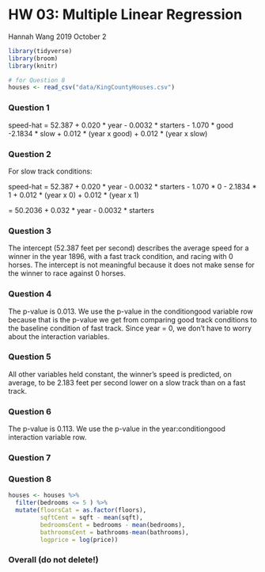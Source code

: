 HW 03: Multiple Linear Regression
================
Hannah Wang
2019 October 2

``` r
library(tidyverse)
library(broom)
library(knitr) 
```

``` r
# for Question 8
houses <- read_csv("data/KingCountyHouses.csv")
```

### Question 1

speed-hat = 52.387 + 0.020 \* year - 0.0032 \* starters - 1.070 \* good
-2.1834 \* slow + 0.012 \* (year x good) + 0.012 \* (year x slow)

### Question 2

For slow track conditions:

speed-hat = 52.387 + 0.020 \* year - 0.0032 \* starters - 1.070 \* 0 -
2.1834 \* 1 + 0.012 \* (year x 0) + 0.012 \* (year x 1)

\= 50.2036 + 0.032 \* year - 0.0032 \* starters

### Question 3

The intercept (52.387 feet per second) describes the average speed for a
winner in the year 1896, with a fast track condition, and racing with 0
horses. The intercept is not meaningful because it does not make sense
for the winner to race against 0 horses.

### Question 4

The p-value is 0.013. We use the p-value in the conditiongood variable
row because that is the p-value we get from comparing good track
conditions to the baseline condition of fast track. Since year = 0, we
don’t have to worry about the interaction variables.

### Question 5

All other variables held constant, the winner’s speed is predicted, on
average, to be 2.183 feet per second lower on a slow track than on a
fast track.

### Question 6

The p-value is 0.113. We use the p-value in the year:conditiongood
interaction variable row.

### Question 7

### Question 8

``` r
houses <- houses %>%
  filter(bedrooms <= 5 ) %>%
  mutate(floorsCat = as.factor(floors), 
         sqftCent = sqft - mean(sqft), 
         bedroomsCent = bedrooms - mean(bedrooms),
         bathroomsCent = bathrooms-mean(bathrooms),
         logprice = log(price))
```

### Overall (do not delete\!)
